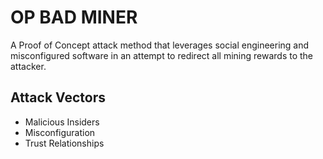 # OP BAD MINER

A Proof of Concept attack method that leverages social engineering and misconfigured software in an attempt to redirect all mining rewards to the attacker.

## Attack Vectors
 - Malicious Insiders
 - Misconfiguration
 - Trust Relationships